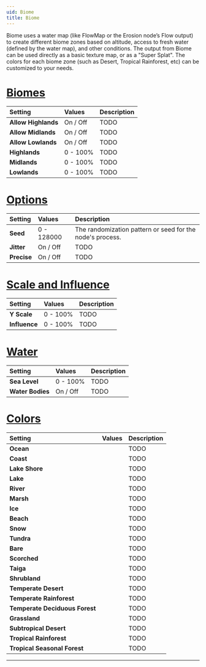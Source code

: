 ```yaml
---
uid: Biome
title: Biome
---
```


Biome uses a water map (like FlowMap or the Erosion node’s Flow output) to create different biome zones based on altitude, access to fresh water (defined by the water map), and other conditions. The output from Biome can be used directly as a basic texture map, or as a "Super Splat". The colors for each biome zone (such as Desert, Tropical Rainforest, etc) can be customized to your needs.

# [Biomes](#tab/tabid-a)
| Setting                        | Values      | Description                                               |
| :----------------------------- | :---------- | :-------------------------------------------------------- |
| **Allow Highlands**            | On / Off    | TODO                                               |
| **Allow Midlands**             | On / Off    | TODO                                               |
| **Allow Lowlands**             | On / Off    | TODO                                               |
| **Highlands**                  | 0 - 100% | TODO                                                     |
| **Midlands**                   | 0 - 100% | TODO                                                     |
| **Lowlands**                   | 0 - 100% | TODO                                                     |

# [Options](#tab/tabid-b)
| Setting                        | Values      | Description                                               |
| :----------------------------- | :---------- | :-------------------------------------------------------- |
| **Seed**                       | 0 - 128000  | The randomization pattern or seed for the node's process. |
| **Jitter**                     | On / Off    | TODO                                                     |
| **Precise**                    | On / Off    | TODO                                                     |

# [Scale and Influence](#tab/tabid-c)
| Setting                        | Values      | Description                                               |
| :----------------------------- | :---------- | :-------------------------------------------------------- |
| **Y Scale**                    | 0 - 100% | TODO                                                     |
| **Influence**                  | 0 - 100% | TODO                                                     |

# [Water](#tab/tabid-d)
| Setting                        | Values      | Description                                               |
| :----------------------------- | :---------- | :-------------------------------------------------------- |
| **Sea Level**                  | 0 - 100% | TODO                                                     |
| **Water Bodies**               | On / Off    | TODO                                                     |

# [Colors](#tab/tabid-e)
| Setting                        | Values      | Description                                               |
| :----------------------------- | :---------- | :-------------------------------------------------------- |
| **Ocean**                      |             | TODO                                                     |
| **Coast**                      |             | TODO                                                     |
| **Lake Shore**                 |             | TODO                                                     |
| **Lake**                       |             | TODO                                                     |
| **River**                      |             | TODO                                                     |
| **Marsh**                      |             | TODO                                                     |
| **Ice**                        |             | TODO                                                     |
| **Beach**                      |             | TODO                                                     |
| **Snow**                       |             | TODO                                                     |
| **Tundra**                     |             | TODO                                                     |
| **Bare**                       |             | TODO                                                     |
| **Scorched**                   |             | TODO                                                     |
| **Taiga**                      |             | TODO                                                     |
| **Shrubland**                  |             | TODO                                                     |
| **Temperate Desert**           |             | TODO                                                     |
| **Temperate Rainforest**       |             | TODO                                                     |
| **Temperate Deciduous Forest** |             | TODO                                                     |
| **Grassland**                  |             | TODO                                                     |
| **Subtropical Desert**         |             | TODO                                                     |
| **Tropical Rainforest**        |             | TODO                                                     |
| **Tropical Seasonal Forest**   |             | TODO                                                     |




***

<!--examples-->